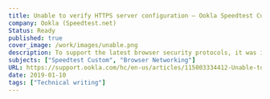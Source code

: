 ```yaml
---
title: Unable to verify HTTPS server configuration – Ookla Speedtest Custom
company: Ookla (Speedtest.net)
Status: Ready
published: true
cover_image: /work/images/unable.png
description: To support the latest browser security protocols, it was important that vendors follow guidelines to ensure their server networking software could pass the routine security monitoring watchdog process developed by Ookla.
subjects: ["Speedtest Custom", "Browser Networking"]
URL: https://support.ookla.com/hc/en-us/articles/115003334412-Unable-to-verify-HTTPS-server-configuration
date: 2019-01-10
tags: ["Technical writing"]
---
```

